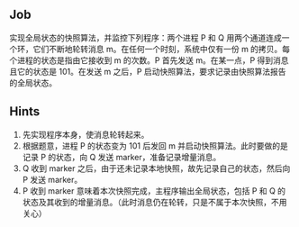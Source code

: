 ## Job
实现全局状态的快照算法，并监控下列程序：两个进程 P 和 Q 用两个通道连成一个环，它们不断地轮转消息 m。在任何一个时刻，系统中仅有一份 m 的拷贝。每个进程的状态是指由它接收到 m 的次数。P 首先发送 m。在某一点，P 得到消息且它的状态是 101。在发送 m 之后，P 启动快照算法，要求记录由快照算法报告的全局状态。

## Hints
1. 先实现程序本身，使消息轮转起来。
2. 根据题意，进程 P 的状态变为 101 后发回 m 并启动快照算法。此时要做的是记录 P 的状态，向 Q 发送 marker，准备记录增量消息。
3. Q 收到 marker 之后，由于还未记录本地快照，故先记录自己的状态，然后向 P 发送 marker。
4. P 收到 marker 意味着本次快照完成，主程序输出全局状态，包括 P 和 Q 的状态及其收到的增量消息。（此时消息仍在轮转，只是不属于本次快照，不用关心）
